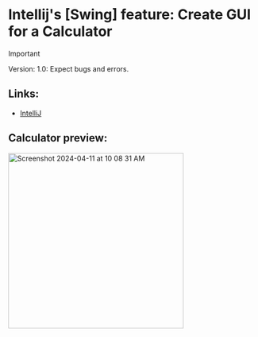 # Intellij's [Swing] feature: Create GUI for a Calculator

  > [!IMPORTANT]
> Version: 1.0: Expect bugs and errors.


 ## Links:

  - [IntelliJ](https://www.jetbrains.com/idea/download/?section=mac)

  

 ## Calculator preview:

  <img width="353" alt="Screenshot 2024-04-11 at 10 08 31 AM" src="https://github.com/edxploit/CalculatorGUI/assets/43484396/ad92137b-1fd1-4e02-a0a7-1c9ebf69ec27">

  
